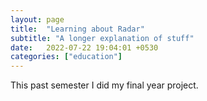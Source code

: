 ```yaml
---
layout: page
title:  "Learning about Radar"
subtitle: "A longer explanation of stuff"
date:   2022-07-22 19:04:01 +0530
categories: ["education"]
---
```


This past semester I did my final year project.
